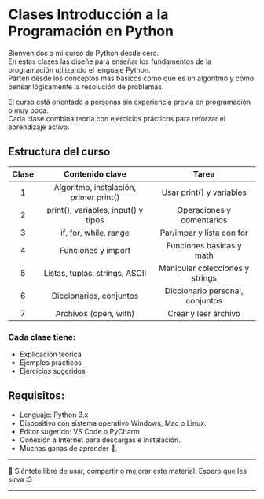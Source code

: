 # Clases Introducción a la Programación en Python


Bienvenidos a mi curso de Python desde cero.  
En estas clases las diseñe para enseñar los fundamentos de la programación utilizando el lenguaje Python.  
Parten desde los conceptos más básicos como qué es un algoritmo y cómo pensar lógicamente la resolución de problemas.  

El curso está orientado a personas sin experiencia previa en programación o muy poca.  
Cada clase combina teoría con ejercicios prácticos para reforzar el aprendizaje activo.


## Estructura del curso

|**Clase**| **Contenido clave**                    | **Tarea**                      |
|:-------:|:--------------------------------------:|:------------------------------:|
| 1       | Algoritmo, instalación, primer print() | Usar print() y variables       |
| 2       | print(), variables, input() y tipos    | Operaciones y comentarios      |
| 3       | if, for, while, range                  | Par/impar y lista con for      |
| 4       | Funciones y import                     | Funciones básicas y math       |
| 5       | Listas, tuplas, strings, ASCII         | Manipular colecciones y strings|
| 6       | Diccionarios, conjuntos                | Diccionario personal, conjuntos|
| 7       | Archivos (open, with)                  | Crear y leer archivo           |

### Cada clase tiene:

- Explicación teórica
- Ejemplos prácticos
- Ejercicios sugeridos


## Requisitos:
- Lenguaje: Python 3.x
- Dispositivo con sistema operativo Windows, Mac o Linux.
- Editor sugerido: VS Code o PyCharm
- Conexión a Internet para descargas e instalación.
- Muchas ganas de aprender 🚀.

---

📩 Siéntete libre de usar, compartir o mejorar este material. Espero que les sirva :3

---
